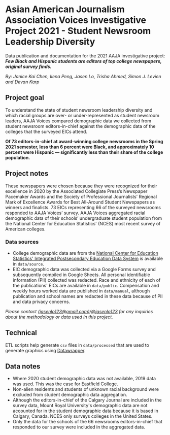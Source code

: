 # Asian American Journalism Association Voices Investigative Project 2021 - Student Newsroom Leadership Diversity

Data publication and documentation for the 2021 AAJA investigative project: ***Few Black and Hispanic students are editors of top college newspapers, original survey finds.***

*By: Janice Kai Chen, Ilena Peng, Jasen Lo, Trisha Ahmed, Simon J. Levien and Devan Karp*

## Project goal

To understand the state of student newsroom leadership diversity and which racial groups are over- or under-represented as student newsroom leaders, AAJA Voices 
compared demographic data we collected from student newsroom editors-in-chief against the demographic data of the colleges that the surveyed EICs attend. 


**Of 73 editors-in-chief at award-winning college newsrooms in the Spring 2021 semester, less than 6 percent were Black, and approximately 10 percent were Hispanic — significantly less than their share of the college population.**


## Project notes

These newspapers were chosen because they were recognized for their excellence in 2020 by the Associated Collegiate Press’s Newspaper Pacemaker Awards and the Society of Professional Journalists’ Regional Mark of Excellence Awards for Best All-Around Student Newspapers as winners and finalists. 73 EICs representing 66 of the surveyed newsrooms responded to AAJA Voices’ survey. AAJA Voices aggregated racial demographic data of their schools’ undergraduate student population from the National Center for Education Statistics' (NCES) most recent survey of American colleges. 

### Data sources

- College demographic data are from the [National Center for Education Statistics' Integrated Postsecondary Education Data System](https://nces.ed.gov/ipeds/use-the-data) is available in `data/source`.
- EIC demographic data was collected via a Google Forms survey and subsequently compiled in Google Sheets. All personal identifiable information (PII) collected was redacted. Race and ethnicity of each of the publications' EICs are available in `data/public`. Compensation and weekly hours worked data are published in `data/manual`, although publication and school names are redacted in these data because of PII and data privacy concerns. 

*Please contact (<jasenlo123@gmail.com>)/[@jasenlo123](https://github.com/jasenlo123) for any inquiries about the methodology or data used in this project.*

## Technical
ETL scripts help generate `csv` files in `data/processed` that are used to generate graphics using [Datawrapper](https://www.datawrapper.de). 

## Data notes
- Where 2020 student demographic data was not available, 2019 data was used. This was the case for Eastfield College.
- Non-alien residents and students of unknown racial background were excluded from student demographic data aggregation. 
- Although the editors-in-chief of the Calgary Journal are included in the survey data, Mount Royal University's demographic data are not accounted for in the student demographic data because it is based in Calgary, Canada. NCES only surveys colleges in the United States. 
- Only the data for the schools of the 66 newsrooms editors-in-chief that responded to our survey were included in the aggregated data.
